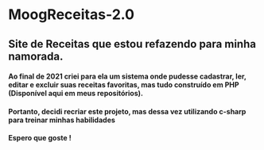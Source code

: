 # MoogReceitas-2.0
## Site de Receitas que estou refazendo para minha namorada. 
#### Ao final de 2021 criei para ela um sistema onde pudesse cadastrar, ler, editar e excluir suas receitas favoritas, mas tudo construído em PHP (Disponível aqui em meus repositórios).
#### Portanto, decidi recriar este projeto, mas dessa vez utilizando c-sharp para treinar minhas habilidades

#### Espero que goste !
